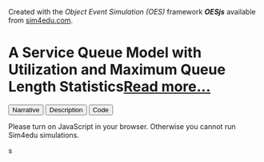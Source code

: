 <div id="frontMatter">
 <div id="sim4eduinfo">Created with the <i>Object Event Simulation (OES)</i> framework <b><i>OESjs</i></b> available from
  <a href='https://sim4edu.com'>sim4edu.com</a>.</div>
 <h1>A Service Queue Model with Utilization and Maximum Queue Length Statistics<a href="description.html">Read more...</a></h1>
</div>
<main>
 <div id="model-menu">
  <button type='button' onclick='oes.ui.showNarrative()'>Narrative</button>
  <button type='button' onclick='oes.ui.showDescription()'>Description</button>
  <button id='showCodeBtn' type='button' onclick='oes.ui.showCode()'>Code</button>
 </div>
</main>
<noscript>
 <p>Please turn on JavaScript in your browser. Otherwise you cannot run Sim4edu simulations.</p>
</noscript>
<script src="metadata.js"></script>
<script src="../framework/frontMatter.js"></script>
<!-- load common core JS code files -->
<script src="../framework/simulator-core.js" async="async"></script>
<script src="../framework/chartist.js" async="async"></script>
<!-- load scenario.js and all files required by it, and set up the user interface -->
<script src="../loadManager.js"></script>s